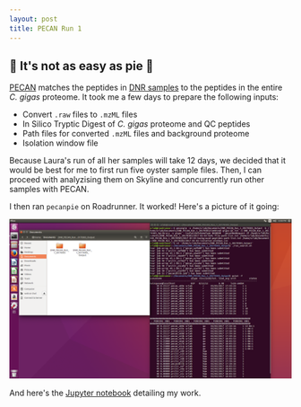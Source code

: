 ```yaml
---
layout: post
title: PECAN Run 1
---
```


## :cake: It's not as easy as pie :cake:

[PECAN](https://github.com/sr320/LabDocs/wiki/DIA-data-Analyses) matches the peptides in [DNR samples](https://yaaminiv.github.io/Mass-Spec-Start/) to the peptides in the entire *C. gigas* proteome. It took me a few days to prepare the following inputs:

- Convert `.raw` files to `.mzML` files
- In Silico Tryptic Digest of *C. gigas* proteome and QC peptides
- Path files for converted `.mzML` files and background proteome
- Isolation window file

Because Laura's run of all her samples will take 12 days, we decided that it would be best for me to first run five oyster sample files. Then, I can proceed with analyzising them on Skyline and concurrently run other samples with PECAN.

I then ran `pecanpie` on Roadrunner. It worked! Here's a picture of it going:

![PECAN run 1](https://raw.githubusercontent.com/RobertsLab/project-oyster-oa/master/analyses/2018-02-28-PECAN/PECAN-inputs/PECAN-run-1.png)

And here's the [Jupyter notebook](https://github.com/RobertsLab/project-oyster-oa/blob/master/notebooks/2017-02-28-DIA-Analysis-PECAN.ipynb) detailing my work.
